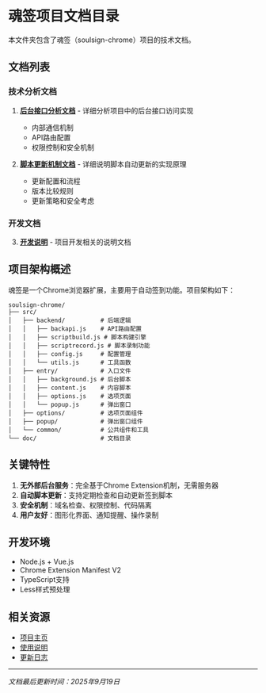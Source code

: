 # 魂签项目文档目录

本文件夹包含了魂签（soulsign-chrome）项目的技术文档。

## 文档列表

### 技术分析文档
1. **[后台接口分析文档](./backend-api.md)** - 详细分析项目中的后台接口访问实现
   - 内部通信机制
   - API路由配置
   - 权限控制和安全机制
   
2. **[脚本更新机制文档](./script-update-mechanism.md)** - 详细说明脚本自动更新的实现原理
   - 更新配置和流程
   - 版本比较规则
   - 更新策略和安全考虑

### 开发文档
3. **[开发说明](./readme_dev.md)** - 项目开发相关的说明文档

## 项目架构概述

魂签是一个Chrome浏览器扩展，主要用于自动签到功能。项目架构如下：

```
soulsign-chrome/
├── src/
│   ├── backend/          # 后端逻辑
│   │   ├── backapi.js    # API路由配置
│   │   ├── scriptbuild.js # 脚本构建引擎
│   │   ├── scriptrecord.js # 脚本录制功能
│   │   ├── config.js     # 配置管理
│   │   └── utils.js      # 工具函数
│   ├── entry/            # 入口文件
│   │   ├── background.js # 后台脚本
│   │   ├── content.js    # 内容脚本
│   │   ├── options.js    # 选项页面
│   │   └── popup.js      # 弹出窗口
│   ├── options/          # 选项页面组件
│   ├── popup/            # 弹出窗口组件
│   └── common/           # 公共组件和工具
└── doc/                  # 文档目录
```

## 关键特性

1. **无外部后台服务**：完全基于Chrome Extension机制，无需服务器
2. **自动脚本更新**：支持定期检查和自动更新签到脚本
3. **安全机制**：域名检查、权限控制、代码隔离
4. **用户友好**：图形化界面、通知提醒、操作录制

## 开发环境

- Node.js + Vue.js
- Chrome Extension Manifest V2
- TypeScript支持
- Less样式预处理

## 相关资源

- [项目主页](https://github.com/inu1255/soulsign-chrome)
- [使用说明](../README.md)
- [更新日志](../CHANGELOG.md)

---

*文档最后更新时间：2025年9月19日*
